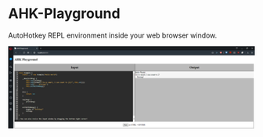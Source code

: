 # AHK-Playground
AutoHotkey REPL environment inside your web browser window.

![Preview](https://github.com/manciuszz/AHK-Playground/blob/stable/media/preview.png?raw=true)
